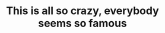 ---
ee_id_thing: '4270'
site: '1'
type: '2'
inv_num: 2015-056
add_credit:
url: 2015-056-this-is-all-so-crazy-everybody-seems-so-famous-catalog
title: 'This is all so crazy, everybody seems so famous '
year: '2015'
display_year: '2015'
medium: Exhibition Catalog
dims:
pitch:
ps:
live_url:
youtube:
related_code:
imgs: gamec-catalogue-2015-056-digital-database-ih.jpg
subheading: "(Catalog)"
download:
commission:
related:
layout: things-i-made
---